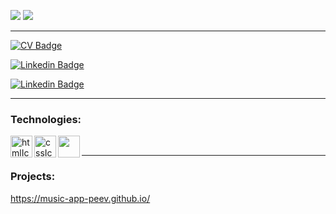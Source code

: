 <img src="https://github-readme-stats.vercel.app/api/top-langs/?username=PetarPeev83&&show_icons=true&title_color=ffffff&icon_color=bb2acf&text_color=daf7dc&bg_color=151515" > <img src="https://github-readme-stats.vercel.app/api?username=PetarPeev83&&show_icons=true&title_color=ffffff&icon_color=bb2acf&text_color=daf7dc&bg_color=151515" /> 

<hr>

[![CV Badge](https://img.shields.io/badge/CV-PetarPeev-orange)](https://petarpeev-83.github.io/)

[![Linkedin Badge](https://img.shields.io/badge/-PetarPeev-0e76a8?style=flat&labelColor=0e76a8&logo=linkedin&logoColor=white)](https://www.linkedin.com/in/petar-peev-94623b233/)

[![Linkedin Badge](https://img.shields.io/badge/-EducationCertificates-orange?style=flat&labelColor=0e76a8&logo=linkedin&logoColor=white)](https://www.linkedin.com/in/petar-peev-94623b233/details/education/)

<hr>
 
<h3><b>Technologies:</b></h3>
 
<img align="left" alt="htmlIcon" width="35px" src="https://img.icons8.com/color/48/000000/html-5--v1.png"/>
<img align="left" alt="cssIcon" width="35px" src="https://img.icons8.com/color/48/000000/css3.png"/>
<img align="left" a align="left"lt="javascriptIcon" width="35px" src="https://img.icons8.com/color/50/000000/javascript--v1.png"/>

<br>
<hr>

<h3><b>Projects:</b></h3>

https://music-app-peev.github.io/

